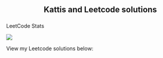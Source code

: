 <h2 align="center">Kattis and Leetcode solutions</h2>

###

<p>LeetCode Stats</p>

<div>
  <img src="https://leetcard.jacoblin.cool/5MOsNxe3yv?theme=catppuccinMocha&font=Tenor%20Sans&ext=activity" />
</div>

<p>View my Leetcode solutions below:</p>
